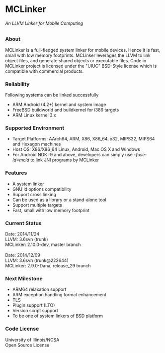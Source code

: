 # MCLinker
###### An LLVM Linker for Mobile Computing



### About
MCLinker is a full-fledged system linker for mobile devices. Hence it is fast, small with low memory footprints. MCLinker leverages the LLVM to link object files, and generate shared objects or executable files. Code in MCLinker project is licensed under the "UIUC" BSD-Style license which is compatible with commercial products.

### Reliability
Following systems can be linked successfully
* ARM Android (4.2+) kernel and system image
* FreeBSD buildworld and buildkernel for i386 targets
* ARM Linux kernel 3.x

### Supported Environment
* Target Platforms: AArch64, ARM, X86, X86_64, x32, MIPS32, MIPS64 and Hexagon machines
* Host OS: X86/X86_64 Linux, Android, Mac OS X and Windows
* For Android NDK r9 and above, developers can simply use _-fuse-ld=mcld_ to link JNI programs by MCLinker

### Features
* A system linker
* GNU ld options compatibility
* Support cross linking
* Can be used as a library or a stand-alone tool
* Support multiple targets
* Fast, small with low memory footprint

### Current Status
Date: 2014/11/24 <br>
LLVM: 3.6svn (trunk)<br>
MCLinker: 2.10.0-dev, master branch<br>
<br>
Date: 2014/12/09<br>
LLVM: 3.6svn (trunk@222644)<br>
MCLinker: 2.9.0-Dana, release_29 branch

### Next Milestone
* ARM64 relaxation support
* ARM exception handling format enhancement
* TLS
* Plugin support (LTO)
* Version script support
* To be one of system linkers of BSD platform

### Code License
University of Illinois/NCSA<br>
Open Source License
